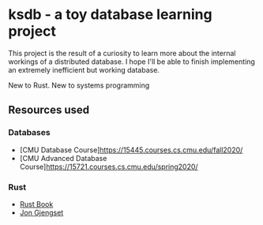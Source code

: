# ksdb - a toy database learning project

This project is the result of a curiosity to learn more about the internal workings of a distributed database. I hope I'll be able to finish implementing an extremely inefficient but working database.

New to Rust. New to systems programming

## Resources used
### Databases
- [CMU Database Course]https://15445.courses.cs.cmu.edu/fall2020/
- [CMU Advanced Database Course]https://15721.courses.cs.cmu.edu/spring2020/

### Rust
- [Rust Book](https://doc.rust-lang.org/stable/book/)
- [Jon Gjengset](https://www.youtube.com/channel/UC_iD0xppBwwsrM9DegC5cQQ)
